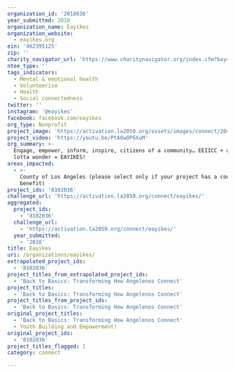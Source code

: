 ```yaml
---
organization_id: '2018036'
year_submitted: 2018
organization_name: Eayikes
organization_website:
  - eayikes.org
ein: '462395125'
zip: ''
charity_navigator_url: 'https://www.charitynavigator.org/index.cfm?bay=search.profile&ein=462395125'
ntee_type: ''
tags_indicators:
  - Mental & emotional health
  - Volunteerism
  - Health
  - Social connectedness
twitter: ''
instagram: '@eayikes'
facebook: facebook.com/eayikes
org_type: Nonprofit
project_image: 'https://activation.la2050.org/assets/images/connect/2048-wide/eayikes.jpg'
project_video: 'https://youtu.be/PtA8wOP6XuM'
org_summary: >-
  Engage, empower, inform, inspire, citizens of a community… EEIICC + a whole
  lotta wonder = EAYIKES!
areas_impacted:
  - >-
    County of Los Angeles (please select only if your project has a countywide
    benefit)
project_ids: '8102036'
challenge_url: 'https://activation.la2050.org/connect/eayikes/'
aggregated:
  project_ids:
    - '8102036'
  challenge_url:
    - 'https://activation.la2050.org/connect/eayikes/'
  year_submitted:
    - '2018'
title: Eayikes
uri: /organizations/eayikes/
extrapolated_project_ids:
  - '8102036'
project_titles_from_extrapolated_project_ids:
  - 'Back to Basics: Transforming How Angelenos Connect'
project_titles:
  - 'Back to Basics: Transforming How Angelenos Connect'
project_titles_from_project_ids:
  - 'Back to Basics: Transforming How Angelenos Connect'
original_project_titles:
  - 'Back to Basics: Transforming How Angelenos Connect'
  - Youth Building and Empowerment!
original_project_ids:
  - '8102036'
project_titles_flagged: 1
category: connect

---
```

